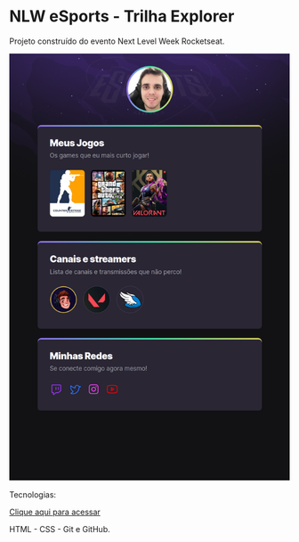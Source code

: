 # NLW eSports - Trilha Explorer

Projeto construído do evento Next Level Week Rocketseat.

![preview](./.github/preview.png)

Tecnologias:

[Clique aqui para acessar](https://vitormelo0511.github.io/NLW-eSports-Rocketseat-Explorer/index.html)



HTML - CSS - Git e GitHub.
